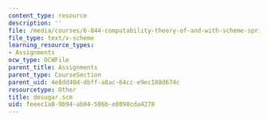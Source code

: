 ```yaml
---
content_type: resource
description: ''
file: /media/courses/6-844-computability-theory-of-and-with-scheme-spring-2003/feeec1a09b94ab04506be8098cda4278_desugar.scm
file_type: text/x-scheme
learning_resource_types:
- Assignments
ocw_type: OCWFile
parent_title: Assignments
parent_type: CourseSection
parent_uid: 4e8dd40d-dbff-a8ac-64cc-e9ec108d674c
resourcetype: Other
title: desugar.scm
uid: feeec1a0-9b94-ab04-506b-e8098cda4278
---
```


